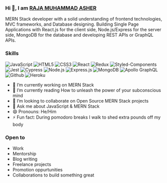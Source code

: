 ### Hi 👋, I am [RAJA MUHAMMAD ASHER](https://rajamuhammadasher.com/)

MERN Stack developer with a solid understanding of frontend technologies, MVC frameworks, and Database designing. Building Single Page Applications with React.js for the client side, Node.js/Express for the server side, MongoDB for the database and developing REST APIs or GraphQL APIs.

### Skills
![JavaScript](https://img.shields.io/badge/JavaScript-323330?style=for-the-badge&logo=javascript&logoColor=F7DF1E) ![HTML5](https://img.shields.io/badge/HTML5-E34F26?style=for-the-badge&logo=html5&logoColor=white) ![CSS3](https://img.shields.io/badge/CSS3-1572B6?style=for-the-badge&logo=css3&logoColor=white) ![React](https://img.shields.io/badge/React-20232A?style=for-the-badge&logo=react&logoColor=61DAFB) ![Redux](https://img.shields.io/badge/Redux-593D88?style=for-the-badge&logo=redux&logoColor=white) ![Styled-Components](https://img.shields.io/badge/styled--components-DB7093?style=for-the-badge&logo=styled-components&logoColor=white) ![Jest](https://img.shields.io/badge/Jest-C21325?style=for-the-badge&logo=jest&logoColor=white) ![Cypress](https://img.shields.io/badge/Cypress-17202C?style=for-the-badge&logo=cypress&logoColor=white) ![Node.js](https://img.shields.io/badge/Node.js-339933?style=for-the-badge&logo=nodedotjs&logoColor=white) ![Express.js](	https://img.shields.io/badge/Express.js-000000?style=for-the-badge&logo=express&logoColor=white) ![MongoDB](https://img.shields.io/badge/MongoDB-4EA94B?style=for-the-badge&logo=mongodb&logoColor=white) ![Apollo GraphQL](https://img.shields.io/badge/Apollo%20GraphQL-311C87?&style=for-the-badge&logo=Apollo%20GraphQL&logoColor=white) ![Github](https://img.shields.io/badge/GitHub-100000?style=for-the-badge&logo=github&logoColor=white) ![Heroku](https://img.shields.io/badge/Heroku-430098?style=for-the-badge&logo=heroku&logoColor=white)

- 🔭 I’m currently working on MERN Stack
- 🌱 I’m currently reading How to unleash the power of your subconscious mind
- 👯 I’m looking to collaborate on Open Source MERN Stack projects
- 💬 Ask me about JavaScript & MERN Stack
- 😄 Pronouns: He/Him
- ⚡ Fun fact: During pomodoro breaks I walk to shed extra pounds off my body

### Open to
- Work
- Mentorship
- Blog writing
- Freelance projects
- Promotion oppurtunities
- Collaborations to build something great

<!--
**raja-muhammad-asher/raja-muhammad-asher** is a ✨ _special_ ✨ repository because its `README.md` (this file) appears on your GitHub profile.
-->
